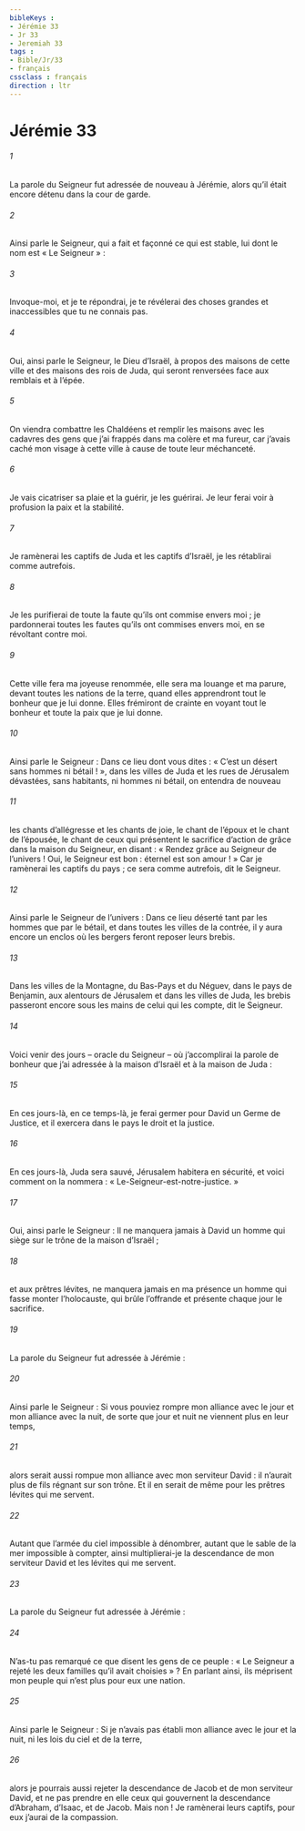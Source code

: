 ```yaml
---
bibleKeys : 
- Jérémie 33
- Jr 33
- Jeremiah 33
tags : 
- Bible/Jr/33
- français
cssclass : français
direction : ltr
---
```


# Jérémie 33

###### 1
La parole du Seigneur fut adressée de nouveau à Jérémie, alors qu’il était encore détenu dans la cour de garde.
###### 2
Ainsi parle le Seigneur, qui a fait et façonné ce qui est stable, lui dont le nom est « Le Seigneur » :
###### 3
Invoque-moi, et je te répondrai, je te révélerai des choses grandes et inaccessibles que tu ne connais pas.
###### 4
Oui, ainsi parle le Seigneur, le Dieu d’Israël, à propos des maisons de cette ville et des maisons des rois de Juda, qui seront renversées face aux remblais et à l’épée.
###### 5
On viendra combattre les Chaldéens et remplir les maisons avec les cadavres des gens que j’ai frappés dans ma colère et ma fureur, car j’avais caché mon visage à cette ville à cause de toute leur méchanceté.
###### 6
Je vais cicatriser sa plaie et la guérir, je les guérirai. Je leur ferai voir à profusion la paix et la stabilité.
###### 7
Je ramènerai les captifs de Juda et les captifs d’Israël, je les rétablirai comme autrefois.
###### 8
Je les purifierai de toute la faute qu’ils ont commise envers moi ; je pardonnerai toutes les fautes qu’ils ont commises envers moi, en se révoltant contre moi.
###### 9
Cette ville fera ma joyeuse renommée, elle sera ma louange et ma parure, devant toutes les nations de la terre, quand elles apprendront tout le bonheur que je lui donne. Elles frémiront de crainte en voyant tout le bonheur et toute la paix que je lui donne.
###### 10
Ainsi parle le Seigneur : Dans ce lieu dont vous dites : « C’est un désert sans hommes ni bétail ! », dans les villes de Juda et les rues de Jérusalem dévastées, sans habitants, ni hommes ni bétail, on entendra de nouveau
###### 11
les chants d’allégresse et les chants de joie, le chant de l’époux et le chant de l’épousée, le chant de ceux qui présentent le sacrifice d’action de grâce dans la maison du Seigneur, en disant :
« Rendez grâce au Seigneur de l’univers !
Oui, le Seigneur est bon :
éternel est son amour ! »
Car je ramènerai les captifs du pays ; ce sera comme autrefois, dit le Seigneur.
###### 12
Ainsi parle le Seigneur de l’univers : Dans ce lieu déserté tant par les hommes que par le bétail, et dans toutes les villes de la contrée, il y aura encore un enclos où les bergers feront reposer leurs brebis.
###### 13
Dans les villes de la Montagne, du Bas-Pays et du Néguev, dans le pays de Benjamin, aux alentours de Jérusalem et dans les villes de Juda, les brebis passeront encore sous les mains de celui qui les compte, dit le Seigneur.
###### 14
Voici venir des jours – oracle du Seigneur –
où j’accomplirai la parole de bonheur
que j’ai adressée à la maison d’Israël
et à la maison de Juda :
###### 15
En ces jours-là, en ce temps-là,
je ferai germer pour David un Germe de Justice,
et il exercera dans le pays le droit et la justice.
###### 16
En ces jours-là, Juda sera sauvé,
Jérusalem habitera en sécurité,
et voici comment on la nommera :
« Le-Seigneur-est-notre-justice. »
###### 17
Oui, ainsi parle le Seigneur :
Il ne manquera jamais à David
un homme qui siège sur le trône de la maison d’Israël ;
###### 18
et aux prêtres lévites, ne manquera jamais en ma présence
un homme qui fasse monter l’holocauste,
qui brûle l’offrande et présente chaque jour le sacrifice.
###### 19
La parole du Seigneur fut adressée à Jérémie :
###### 20
Ainsi parle le Seigneur :
Si vous pouviez rompre mon alliance avec le jour
et mon alliance avec la nuit,
de sorte que jour et nuit
ne viennent plus en leur temps,
###### 21
alors serait aussi rompue mon alliance avec mon serviteur David :
il n’aurait plus de fils régnant sur son trône.
Et il en serait de même pour les prêtres lévites qui me servent.
###### 22
Autant que l’armée du ciel impossible à dénombrer,
autant que le sable de la mer impossible à compter,
ainsi multiplierai-je la descendance de mon serviteur David
et les lévites qui me servent.
###### 23
La parole du Seigneur fut adressée à Jérémie :
###### 24
N’as-tu pas remarqué ce que disent les gens de ce peuple : « Le Seigneur a rejeté les deux familles qu’il avait choisies » ? En parlant ainsi, ils méprisent mon peuple qui n’est plus pour eux une nation.
###### 25
Ainsi parle le Seigneur :
Si je n’avais pas établi mon alliance avec le jour et la nuit,
ni les lois du ciel et de la terre,
###### 26
alors je pourrais aussi rejeter
la descendance de Jacob et de mon serviteur David,
et ne pas prendre en elle ceux qui gouvernent
la descendance d’Abraham, d’Isaac, et de Jacob.
Mais non ! Je ramènerai leurs captifs,
pour eux j’aurai de la compassion.

